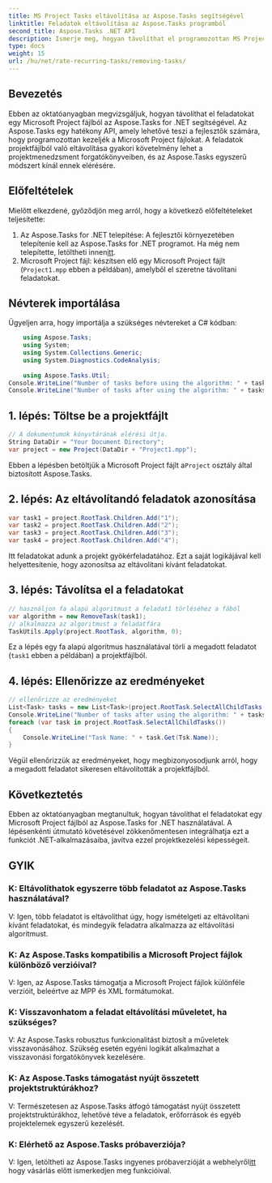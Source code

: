 ```yaml
---
title: MS Project Tasks eltávolítása az Aspose.Tasks segítségével
linktitle: Feladatok eltávolítása az Aspose.Tasks programból
second_title: Aspose.Tasks .NET API
description: Ismerje meg, hogyan távolíthat el programozottan MS Project feladatokat az Aspose.Tasks for .NET használatával. Lépésről lépésre útmutató kódpéldákkal.
type: docs
weight: 15
url: /hu/net/rate-recurring-tasks/removing-tasks/
---
```

## Bevezetés
Ebben az oktatóanyagban megvizsgáljuk, hogyan távolíthat el feladatokat egy Microsoft Project fájlból az Aspose.Tasks for .NET segítségével. Az Aspose.Tasks egy hatékony API, amely lehetővé teszi a fejlesztők számára, hogy programozottan kezeljék a Microsoft Project fájlokat. A feladatok projektfájlból való eltávolítása gyakori követelmény lehet a projektmenedzsment forgatókönyveiben, és az Aspose.Tasks egyszerű módszert kínál ennek elérésére.
## Előfeltételek
Mielőtt elkezdené, győződjön meg arról, hogy a következő előfeltételeket teljesítette:
1.  Az Aspose.Tasks for .NET telepítése: A fejlesztői környezetében telepítenie kell az Aspose.Tasks for .NET programot. Ha még nem telepítette, letöltheti innen[itt](https://releases.aspose.com/tasks/net/).
2. Microsoft Project fájl: készítsen elő egy Microsoft Project fájlt (`Project1.mpp` ebben a példában), amelyből el szeretne távolítani feladatokat.

## Névterek importálása
Ügyeljen arra, hogy importálja a szükséges névtereket a C# kódban:
```csharp
    using Aspose.Tasks;
    using System;
    using System.Collections.Generic;
    using System.Diagnostics.CodeAnalysis;
    
    using Aspose.Tasks.Util;
Console.WriteLine("Number of tasks before using the algorithm: " + tasks.Count);
Console.WriteLine("Number of tasks after using the algorithm: " + tasks.Count);
```

## 1. lépés: Töltse be a projektfájlt
```csharp
// A dokumentumok könyvtárának elérési útja.
String DataDir = "Your Document Directory";
var project = new Project(DataDir + "Project1.mpp");
```
 Ebben a lépésben betöltjük a Microsoft Project fájlt a`Project` osztály által biztosított Aspose.Tasks.
## 2. lépés: Az eltávolítandó feladatok azonosítása
```csharp
var task1 = project.RootTask.Children.Add("1");
var task2 = project.RootTask.Children.Add("2");
var task3 = project.RootTask.Children.Add("3");
var task4 = project.RootTask.Children.Add("4");
```
Itt feladatokat adunk a projekt gyökérfeladatához. Ezt a saját logikájával kell helyettesítenie, hogy azonosítsa az eltávolítani kívánt feladatokat.
## 3. lépés: Távolítsa el a feladatokat
```csharp
// használjon fa alapú algoritmust a feladat1 törléséhez a fából
var algorithm = new RemoveTask(task1);
// alkalmazza az algoritmust a feladatfára
TaskUtils.Apply(project.RootTask, algorithm, 0);
```
Ez a lépés egy fa alapú algoritmus használatával törli a megadott feladatot (`task1` ebben a példában) a projektfájlból.
## 4. lépés: Ellenőrizze az eredményeket
```csharp
// ellenőrizze az eredményeket
List<Task> tasks = new List<Task>(project.RootTask.SelectAllChildTasks());
Console.WriteLine("Number of tasks after using the algorithm: " + tasks.Count);
foreach (var task in project.RootTask.SelectAllChildTasks())
{
    Console.WriteLine("Task Name: " + task.Get(Tsk.Name));
}
```
Végül ellenőrizzük az eredményeket, hogy megbizonyosodjunk arról, hogy a megadott feladatot sikeresen eltávolították a projektfájlból.

## Következtetés
Ebben az oktatóanyagban megtanultuk, hogyan távolíthat el feladatokat egy Microsoft Project fájlból az Aspose.Tasks for .NET használatával. A lépésenkénti útmutató követésével zökkenőmentesen integrálhatja ezt a funkciót .NET-alkalmazásaiba, javítva ezzel projektkezelési képességeit.
## GYIK
### K: Eltávolíthatok egyszerre több feladatot az Aspose.Tasks használatával?
V: Igen, több feladatot is eltávolíthat úgy, hogy ismételgeti az eltávolítani kívánt feladatokat, és mindegyik feladatra alkalmazza az eltávolítási algoritmust.
### K: Az Aspose.Tasks kompatibilis a Microsoft Project fájlok különböző verzióival?
V: Igen, az Aspose.Tasks támogatja a Microsoft Project fájlok különféle verzióit, beleértve az MPP és XML formátumokat.
### K: Visszavonhatom a feladat eltávolítási műveletet, ha szükséges?
V: Az Aspose.Tasks robusztus funkcionalitást biztosít a műveletek visszavonásához. Szükség esetén egyéni logikát alkalmazhat a visszavonási forgatókönyvek kezelésére.
### K: Az Aspose.Tasks támogatást nyújt összetett projektstruktúrákhoz?
V: Természetesen az Aspose.Tasks átfogó támogatást nyújt összetett projektstruktúrákhoz, lehetővé téve a feladatok, erőforrások és egyéb projektelemek egyszerű kezelését.
### K: Elérhető az Aspose.Tasks próbaverziója?
 V: Igen, letöltheti az Aspose.Tasks ingyenes próbaverzióját a webhelyről[itt](https://releases.aspose.com/tasks/net/) hogy vásárlás előtt ismerkedjen meg funkcióival.